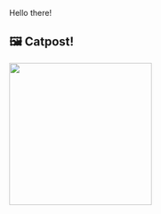 Hello there!



## 🖼️ Catpost!

<sub>
    <img src="https://cdn2.thecatapi.com/images/gs.jpg" height="256">
</sub>


